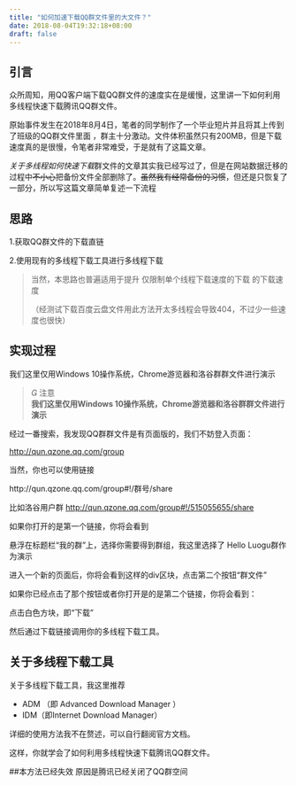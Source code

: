 ```yaml
---
title: "如何加速下载QQ群文件里的大文件？"
date: 2018-08-04T19:32:18+08:00
draft: false
---
```

<h2>引言</h2>
<p>众所周知，用QQ客户端下载QQ群文件的速度实在是缓慢，这里讲一下如何利用多线程快速下载腾讯QQ群文件。</p>
<!--more-->
<p>原始事件发生在2018年8月4日，笔者的同学制作了一个毕业短片并且将其上传到了班级的QQ群文件里面 ，群主十分激动。文件体积虽然只有200MB，但是下载速度真的是很慢，令笔者非常难受，于是就有了这篇文章。</p>
<p><em>关于多线程如何快速下载</em>群文件的文章其实我已经写过了，但是在网站数据迁移的过程中<s>不小心</s>把备份文件全部删除了。<s>虽然我有经常备份的习惯</s>，但还是只恢复了一部分，所以写这篇文章简单复述一下流程</p>
<h2>思路</h2>

<p>1.获取QQ群文件的下载直链</p>
<p>2.使用现有的多线程下载工具进行多线程下载</p>
<blockquote class="wp-block-quote"><p>当然，本思路也普遍适用于提升 仅限制单个线程下载速度的下载 的下载速度</p><p>（经测试下载百度云盘文件用此方法开太多线程会导致404，不过少一些速度也很快）</p></blockquote>
<h2>实现过程</h2>

我们这里仅用Windows 10操作系统，Chrome游览器和洛谷群群文件进行演示

<blockquote class="wp-block-mdx-warning mdx-warning"><p><i class="mdui-icon material-icons"></i> 注意<br/><strong>我们这里仅用Windows 10操作系统，Chrome游览器和洛谷群群文件进行演示</strong></p></blockquote>

<p>经过一番搜索，我发现QQ群群文件是有页面版的，我们不妨登入页面：</p>
<p><a href="http://qun.qzone.qq.com/group">http://qun.qzone.qq.com/group</a></p>

<p>当然，你也可以使用链接 </p>

<p>http://qun.qzone.qq.com/group#!/群号/share </p>

<p>比如洛谷用户群 <a href="http://qun.qzone.qq.com/group#!/515055655/share">http://qun.qzone.qq.com/group#!/515055655/share</a> </p>

<p>如果你打开的是第一个链接，你将会看到</p>
<img src="https://blog.youngzm.com/wp-content/uploads/2019/12/HHOOLXDJV902UO2M-1024x270.png" alt="" class="wp-image-70"/>悬浮在标题栏“我的群”上，选择你需要得到群组，我这里选择了 Hello Luogu群作为演示

<img src="https://blog.youngzm.com/wp-content/uploads/2019/12/S5BM5G6QB939BVL4.png" alt="" class="wp-image-71"/>

进入一个新的页面后，你将会看到这样的div区块，点击第二个按钮“群文件”
<p>如果你已经点击了那个按钮或者你打开是的是第二个链接，你将会看到：</p>
<img src="https://blog.youngzm.com/wp-content/uploads/2019/12/54LGTXPY6OIW_OLO_WH.png" alt="" class="wp-image-72"/><figcaption>点击白色方块，即“下载”
<p>然后通过下载链接调用你的多线程下载工具。</p>
<h2>关于多线程下载工具</h2>
<p>关于多线程下载工具，我这里推荐</p>
<!-- /wp:paragraph -->

<ul><li>ADM （即 Advanced Download Manager ）</li><li>IDM（即Internet Download Manager）</li></ul>

<p>详细的使用方法我不在赘述，可以自行翻阅官方文档。</p>

<p>这样，你就学会了如何利用多线程快速下载腾讯QQ群文件。</p>


##本方法已经失效
原因是腾讯已经关闭了QQ群空间